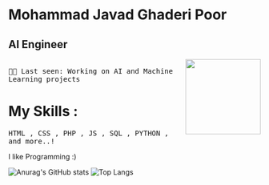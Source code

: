 # Mohammad Javad Ghaderi Poor
## AI Engineer <br>

   
<img align="right" width="150" src="https://media.tenor.com/Q0ycw3NivPoAAAAi/dragon-flying-dragong.gif">
<samp align="left"> <br>
        🧑‍💻 Last seen: Working on AI and Machine Learning projects<br>
</samp>


# My Skills :
<samp>
HTML ,
CSS ,
PHP ,
JS ,
SQL ,
PYTHON ,
and more..!
</samp>
<br>

I like Programming :)

![Anurag's GitHub stats](https://github-readme-stats.vercel.app/api?username=mhmdjgh&theme=buefy&show_icons=true)
![Top Langs](https://github-readme-stats.vercel.app/api/top-langs/?username=anuraghazra&layout=compact)
